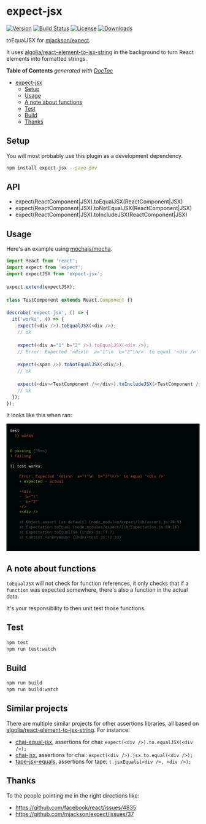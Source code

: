 # expect-jsx

[![Version][version-svg]][package-url] [![Build Status][travis-svg]][travis-url] [![License][license-image]][license-url] [![Downloads][downloads-image]][downloads-url]

[travis-svg]: https://img.shields.io/travis/algolia/expect-jsx/master.svg?style=flat-square
[travis-url]: https://travis-ci.org/algolia/expect-jsx
[license-image]: http://img.shields.io/badge/license-MIT-green.svg?style=flat-square
[license-url]: LICENSE
[downloads-image]: https://img.shields.io/npm/dm/expect-jsx.svg?style=flat-square
[downloads-url]: http://npm-stat.com/charts.html?package=expect-jsx
[version-svg]: https://img.shields.io/npm/v/expect-jsx.svg?style=flat-square
[package-url]: https://npmjs.org/package/expect-jsx
[screenshot]: ./screenshot.png

toEqualJSX for [mjackson/expect](https://github.com/mjackson/expect).

It uses [algolia/react-element-to-jsx-string](https://github.com/algolia/react-element-to-jsx-string) in the background to turn React elements into formatted strings.

<!-- START doctoc generated TOC please keep comment here to allow auto update -->
<!-- DON'T EDIT THIS SECTION, INSTEAD RE-RUN doctoc TO UPDATE -->
**Table of Contents**  *generated with [DocToc](https://github.com/thlorenz/doctoc)*

- [expect-jsx](#expect-jsx)
  - [Setup](#setup)
  - [Usage](#usage)
  - [A note about functions](#a-note-about-functions)
  - [Test](#test)
  - [Build](#build)
  - [Thanks](#thanks)

<!-- END doctoc generated TOC please keep comment here to allow auto update -->

## Setup

You will most probably use this plugin as a development dependency.

```sh
npm install expect-jsx --save-dev
```

## API

- expect(ReactComponent|JSX).toEqualJSX(ReactComponent|JSX)
- expect(ReactComponent|JSX).toNotEqualJSX(ReactComponent|JSX)
- expect(ReactComponent|JSX).toIncludeJSX(ReactComponent|JSX)

## Usage

Here's an example using [mochajs/mocha](https://github.com/mochajs/mocha).

```js
import React from 'react';
import expect from 'expect';
import expectJSX from 'expect-jsx';

expect.extend(expectJSX);

class TestComponent extends React.Component {}

descrobe('expect-jsx', () => {
  it('works', () => {
    expect(<div />).toEqualJSX(<div />);
    // ok

    expect(<div a="1" b="2" />).toEqualJSX(<div />);
    // Error: Expected '<div\n  a="1"\n  b="2"\n/>' to equal '<div />'

    expect(<span />).toNotEqualJSX(<div/>);
    // ok

    expect(<div><TestComponent /></div>).toIncludeJSX(<TestComponent />);
    // ok
  });
});
```

It looks like this when ran:

![Screenshot when using mocha][screenshot]

## A note about functions

`toEqualJSX` will not check for function references, it only checks that if a `function` was
expected somewhere, there's also a function in the actual data.

It's your responsibility to then unit test those functions.

## Test

```sh
npm test
npm run test:watch
```

## Build

```sh
npm run build
npm run build:watch
```

## Similar projects

There are multiple similar projects for other assertions libraries, all based on
[algolia/react-element-to-jsx-string](https://github.com/algolia/react-element-to-jsx-string).
For instance:

* [chai-equal-jsx](https://www.npmjs.com/package/chai-equal-jsx), assertions for chai:
  `expect(<div />).to.equalJSX(<div />);`
* [chai-jsx](https://www.npmjs.com/package/chai-jsx), assertions for chai:
  `expect(<div />).jsx.to.equal(<div />);`
* [tape-jsx-equals](https://www.npmjs.com/package/tape-jsx-equals), assertions for tape:
  `t.jsxEquals(<div />, <div />);`

## Thanks

To the people pointing me in the right directions like:
- https://github.com/facebook/react/issues/4835
- https://github.com/mjackson/expect/issues/37
